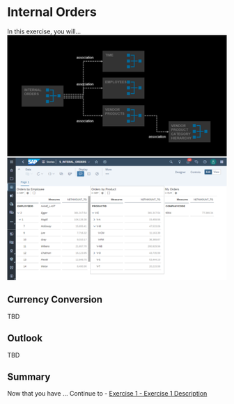 # Internal Orders

In this exercise, you will...
<br>![](images/InternalOrders.png)
<br>![](images/InternalOrders_02b.png)




## Currency Conversion
TBD

## Outlook
TBD






## Summary

Now that you have ... 
Continue to - [Exercise 1 - Exercise 1 Description](../ex1/README.md)

